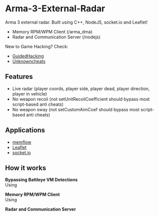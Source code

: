 # Arma-3-External-Radar
Arma 3 external radar.  Built using C++, NodeJS, socket.io and Leaflet!

* Memory RPM/WPM Client (/arma_dma)
* Radar and Communication Server (/nodejs)

New to Game Hacking? Check:
* [GuidedHacking](https://guidedhacking.com/)
* [Unknowncheats](https://www.unknowncheats.me/forum/index.php)

## Features

* Live radar (player coords, player side, player dead, player direction, player in vehicle)
* No weapon recoil (not setUnitRecoilCoefficient should bypass most script-based anti cheats)
* No weapon sway (not setCustomAimCoef should bypass most script-based anti cheats)

## Applications

* [memflow](https://github.com/memflow/memflow)
* [Leaflet](https://github.com/Leaflet/Leaflet)
* [socket.io](https://github.com/socketio/socket.io-client-cpp)


## How it works
<b>Bypassing Battleye VM Detections</b><br/>
Using

<b>Memory RPM/WPM Client</b><br/>
Using

<b>Radar and Communication Server</b><br/>
